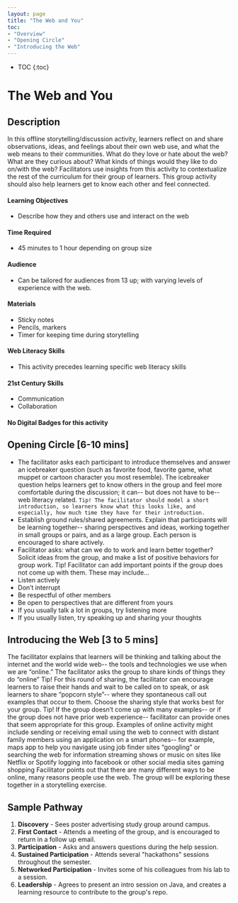 ```yaml
---
layout: page
title: "The Web and You"
toc:
- "Overview"
- "Opening Circle"
- "Introducing the Web"
---
```


* TOC
{:toc}

# The Web and You

## Description

In this offline storytelling/discussion activity, learners reflect on and share observations, ideas, and feelings about their own web use, and what the web means to their communities. What do they love or hate about the web? What are they curious about? What kinds of things would they like to do on/with the web? Facilitators use insights from this activity to contextualize the rest of the curriculum for their group of learners. This group activity should also help learners get to know each other and feel connected. 

#### Learning Objectives
* Describe how they and others use and interact on the web


#### Time Required
*  45 minutes to 1 hour depending on group size

#### Audience
* Can be tailored for audiences from 13 up; with varying levels of experience with the web.

#### Materials
* Sticky notes
* Pencils, markers
* Timer for keeping time during storytelling

#### Web Literacy Skills
* This activity precedes learning specific web literacy skills

#### 21st Century Skills
* Communication
* Collaboration 

#### No Digital Badges for this activity

## Opening Circle [6-10 mins]
* The facilitator asks each participant to introduce themselves and answer an icebreaker question (such as favorite food, favorite game, what muppet or cartoon character you most resemble). The icebreaker question helps learners get to know others in the group and feel more comfortable during the discussion; it can-- but does not have to be-- web literacy related. 
``` Tip! The facilitator should model a short introduction, so learners know what this looks like, and especially, how much time they have for their introduction. ```
* Establish ground rules/shared agreements. Explain that participants will be learning together-- sharing perspectives and ideas, working together in small groups or pairs, and as a large group. Each person is encouraged to share actively. 
* Facilitator asks: what can we do to work and learn better together?  Solicit ideas from the group, and make a list of positive behaviors for group work. 
Tip! Facilitator can add important points if the group does not come up with them. These may include…
* Listen actively
* Don’t interrupt 
* Be respectful of other members
* Be open to perspectives that are different from yours
* If you usually talk a lot in groups, try listening more
* If you usually listen, try speaking up and sharing your thoughts

## Introducing the Web [3 to 5 mins]
The facilitator explains that learners will be thinking and talking about the internet and the world wide web-- the tools and technologies we use when we are “online.” 
The facilitator asks the group to share kinds of things they do “online”
Tip! For this round of sharing, the facilitator can encourage learners to raise their hands and wait to be called on to speak, or ask learners to share “popcorn style”-- where they spontaneous call out examples that occur to them. Choose the sharing style that works best for your group.
Tip! If the group doesn’t come up with many examples-- or if the group does not have prior web experience-- facilitator can provide ones that seem appropriate for this group. Examples of online activity might include
sending or receiving email
using the web to connect with distant family members 
using an application on a smart phones-- for example, maps app to help you navigate
using job finder sites
“googling” or searching the web for information
streaming shows or music on sites like Netflix or Spotify
logging into facebook or other social media sites
gaming
shopping
Facilitator points out that there are many different ways to be online, many reasons people use the web. The group will be exploring these together in a storytelling exercise.



## Sample Pathway

1. **Discovery** - Sees poster advertising study group around campus.
2. **First Contact** - Attends a meeting of the group, and is encouraged to return in a follow up email.
3. **Participation** - Asks and answers questions during the help session.
4. **Sustained Participation** - Attends several "hackathons" sessions throughout the semester.
5. **Networked Participation** - Invites some of his colleagues from his lab to a session.
6. **Leadership** - Agrees to present an intro session on Java, and creates a learning resource to contribute to the group's repo.

